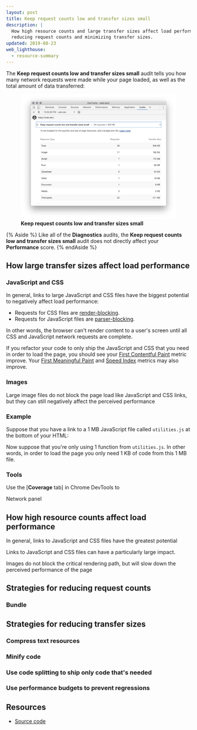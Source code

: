 ```yaml
---
layout: post
title: Keep request counts low and transfer sizes small
description: |
  How high resource counts and large transfer sizes affect load performance, and strategies for
  reducing request counts and minimizing transfer sizes.
updated: 2019-08-23
web_lighthouse:
  - resource-summary
---
```


The **Keep request counts low and transfer sizes small** audit tells you how many network requests 
were made while your page loaded, as well as the total amount of data transferred:

<figure class="w-figure">
  <img class="w-screenshot w-screenshot--filled" src="resource-summary.jpg" 
       alt="Keep request counts low and transfer sizes small">
  <figcaption class="w-figcaption">
    <b>Keep request counts low and transfer sizes small</b>
  </figcaption>
</figure>

{% Aside %}
  Like all of the **Diagnostics** audits, the **Keep request counts low and transfer sizes small**
  audit does not directly affect your **Performance** score.
{% endAside %}

## How large transfer sizes affect load performance

### JavaScript and CSS

In general, links to large JavaScript and CSS files have the biggest potential to negatively affect
load performance:

* Requests for CSS files are [render-blocking][render].
* Requests for JavaScript files are [parser-blocking][parser].

In other words, the browser can't render content to a user's screen until all CSS and JavaScript 
network requests are complete.

If you refactor your code to only ship the JavaScript and CSS that you need in order to load the
page, you should see your [First Contentful Paint][FCP] metric improve. Your 
[First Meaningful Paint][FMP] and [Speed Index][Speed Index] metrics may also improve.

### Images

Large image files do not block the page load like JavaScript and CSS links, but they can still
negatively affect the perceived performance

### Example

Suppose that you have a link to a 1 MB JavaScript file called `utilities.js`
at the bottom of your HTML:



Now suppose that you're only using 1 function from `utilities.js`. In other words, in order to load
the page you only need 1 KB of code from this 1 MB file.

### Tools

Use the [**Coverage** tab] in Chrome DevTools to 

Network panel

## How high resource counts affect load performance

In general, links to JavaScript and CSS files have the greatest potential

Links to JavaScript and CSS files can have a particularly large impact.

<!--
https://developers.google.com/web/fundamentals/performance/critical-rendering-path/analyzing-crp
https://developers.google.com/web/fundamentals/performance/critical-rendering-path/adding-interactivity-with-javascript#parser_blocking_versus_asynchronous_javascript
-->

Images do not block the critical rendering path, but will slow down the perceived performance
of the page




## Strategies for reducing request counts

### Bundle

## Strategies for reducing transfer sizes

### Compress text resources

### Minify code

### Use code splitting to ship only code that's needed

<!--
https://web.dev/code-splitting-suspense/
https://web.dev/route-level-code-splitting-in-angular/
-->

### Use performance budgets to prevent regressions

<!--
https://web.dev/use-lighthouse-for-performance-budgets/
https://web.dev/performance-budgets-with-the-angular-cli/
-->

## Resources

- [Source code](https://github.com/GoogleChrome/lighthouse/blob/master/lighthouse-core/audits/resource-summary.js)

[coverage]: https://developers.google.com/web/tools/chrome-devtools/coverage/
[render]: https://developers.google.com/web/fundamentals/performance/critical-rendering-path/render-blocking-css
[parser]: https://developers.google.com/web/fundamentals/performance/critical-rendering-path/adding-interactivity-with-javascript#parser_blocking_versus_asynchronous_javascript
[FCP]: https://developers.google.com/web/tools/lighthouse/audits/first-contentful-paint
[Speed Index]: https://developers.google.com/web/tools/lighthouse/audits/speed-index
[FMP]: https://developers.google.com/web/tools/lighthouse/audits/first-meaningful-paint